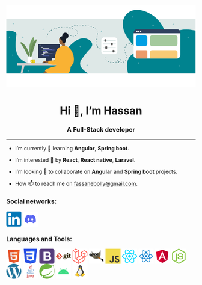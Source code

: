 <h1 align="center"> <img src="./github_images/coding.png" alt="HeaderImage" /> </h1>

<h1 align="center">Hi 👋, I’m Hassan</h1>
<h3 align="center">A Full-Stack developer</h3>

<hr/>

- I’m currently 🌱 learning **Angular**, **Spring boot**.

- I’m interested 👀 by **React**, **React native**, **Laravel**.

- I’m looking 💞️ to collaborate on **Angular** and **Spring boot** projects.

- How 📫 to reach me on fassanebolly@gmail.com.

<h3 align="left">Social networks:</h3>
<p align="left">
<a href="https://www.linkedin.com/in/bolly-hassan-917581224/" target="blank"><img align="center" src="./github_images/svg/linkedin.svg" alt="linkedin" height="40" width="40" /></a>
<a href="" target="blank"><img align="center" src="./github_images/svg/discord.svg" alt="discord" height="40" width="40" /></a> 
</p>

<h3 align="left">Languages and Tools:</h3>
<p align="left">
<a href="https://www.w3schools.com/html/" target="blank"><img align="center" src="./github_images/svg/html.svg" alt="html" height="40" width="40" /></a>
<a href="https://www.w3schools.com/css/" target="blank"><img align="center" src="./github_images/svg/css3.svg" alt="css" height="40" width="40" /></a>
<a href="https://getbootstrap.com/" target="blank"><img align="center" src="./github_images/svg/bootstrap.svg" alt="bootstrap" height="40" width="40" /></a>
<a href="https://git-scm.com/" target="blank"><img align="center" src="./github_images/svg/git.svg" alt="git" height="40" width="40" /></a>
<a href="https://laravel.com/docs/9.x" target="blank"><img align="center" src="./github_images/svg/laravel.svg" alt="laravel" height="40" width="40" /></a>
<a href="https://www.gimp.org/docs/" target="blank"><img align="center" src="./github_images/svg/gimp.svg" alt="gimp" height="40" width="40" /></a>
<a href="https://developer.mozilla.org/fr/docs/Web/JavaScript" target="blank"><img align="center" src="./github_images/svg/js.svg" alt="javascript" height="40" width="40" /></a>
<a href="https://reactjs.org" target="blank"><img align="center" src="./github_images/svg/react.svg" alt="reactjs" height="40" width="40" /></a>
<a href="https://reactnative.dev" target="blank"><img align="center" src="./github_images/svg/reactts.svg" alt="react-native" height="40" width="40" /></a>
<a href="https://angular.io/" target="blank"><img align="center" src="./github_images/svg/angular.svg" alt="angular" height="40" width="40" /></a>
<a href="https://nodejs.org/" target="blank"><img align="center" src="./github_images/svg/nodejs.svg" alt="nodejs" height="40" width="40" /></a>
<a href="https://wordpress.com/fr/" target="blank"><img align="center" src="./github_images/svg/wordpress.svg" alt="wordpress" height="40" width="40" /></a>
<a href="https://docs.oracle.com/en/java/" target="blank"><img align="center" src="./github_images/svg/java.svg" alt="java" height="40" width="40" /></a>
<a href="https://spring.io/projects/spring-boot" target="blank"><img align="center" src="./github_images/svg/spring-boot.svg" alt="springboot" height="40" width="40" /></a>
<a href="https://developer.android.com/" target="blank"><img align="center" src="./github_images/svg/android.svg" alt="android-studio" height="40" width="40" /></a>
<a href="https://ubuntu.com/" target="blank"><img align="center" src="./github_images/svg/linux.svg" alt="linux" height="40" width="40" /></a>
  

<!---
fassane/fassane is a ✨ special ✨ repository because its `README.md` (this file) appears on your GitHub profile.
You can click the Preview link to take a look at your changes.
--->
